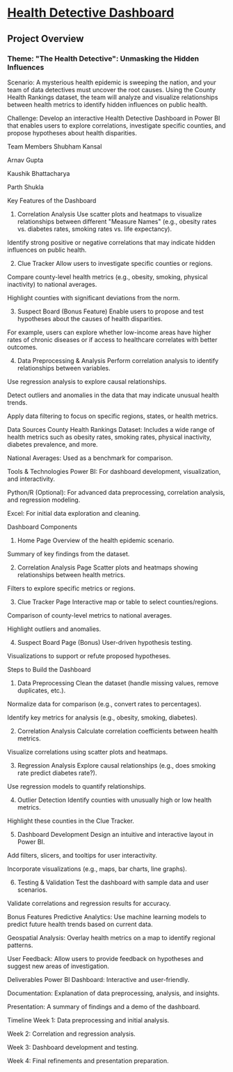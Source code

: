 # [Health Detective Dashboard](https://lookerstudio.google.com/u/0/reporting/fc9d3c0d-f3ae-4d34-bd05-c0b56faab92d/page/5FpwE)
## Project Overview
### Theme: "The Health Detective": Unmasking the Hidden Influences
Scenario: A mysterious health epidemic is sweeping the nation, and your team of data detectives must uncover the root causes. Using the County Health Rankings dataset, the team will analyze and visualize relationships between health metrics to identify hidden influences on public health.

Challenge: Develop an interactive Health Detective Dashboard in Power BI that enables users to explore correlations, investigate specific counties, and propose hypotheses about health disparities.

Team Members
Shubham Kansal

Arnav Gupta

Kaushik Bhattacharya

Parth Shukla

Key Features of the Dashboard
1. Correlation Analysis
Use scatter plots and heatmaps to visualize relationships between different "Measure Names" (e.g., obesity rates vs. diabetes rates, smoking rates vs. life expectancy).

Identify strong positive or negative correlations that may indicate hidden influences on public health.

2. Clue Tracker
Allow users to investigate specific counties or regions.

Compare county-level health metrics (e.g., obesity, smoking, physical inactivity) to national averages.

Highlight counties with significant deviations from the norm.

3. Suspect Board (Bonus Feature)
Enable users to propose and test hypotheses about the causes of health disparities.

For example, users can explore whether low-income areas have higher rates of chronic diseases or if access to healthcare correlates with better outcomes.

4. Data Preprocessing & Analysis
Perform correlation analysis to identify relationships between variables.

Use regression analysis to explore causal relationships.

Detect outliers and anomalies in the data that may indicate unusual health trends.

Apply data filtering to focus on specific regions, states, or health metrics.

Data Sources
County Health Rankings Dataset: Includes a wide range of health metrics such as obesity rates, smoking rates, physical inactivity, diabetes prevalence, and more.

National Averages: Used as a benchmark for comparison.

Tools & Technologies
Power BI: For dashboard development, visualization, and interactivity.

Python/R (Optional): For advanced data preprocessing, correlation analysis, and regression modeling.

Excel: For initial data exploration and cleaning.

Dashboard Components
1. Home Page
Overview of the health epidemic scenario.

Summary of key findings from the dataset.

2. Correlation Analysis Page
Scatter plots and heatmaps showing relationships between health metrics.

Filters to explore specific metrics or regions.

3. Clue Tracker Page
Interactive map or table to select counties/regions.

Comparison of county-level metrics to national averages.

Highlight outliers and anomalies.

4. Suspect Board Page (Bonus)
User-driven hypothesis testing.

Visualizations to support or refute proposed hypotheses.

Steps to Build the Dashboard
1. Data Preprocessing
Clean the dataset (handle missing values, remove duplicates, etc.).

Normalize data for comparison (e.g., convert rates to percentages).

Identify key metrics for analysis (e.g., obesity, smoking, diabetes).

2. Correlation Analysis
Calculate correlation coefficients between health metrics.

Visualize correlations using scatter plots and heatmaps.

3. Regression Analysis
Explore causal relationships (e.g., does smoking rate predict diabetes rate?).

Use regression models to quantify relationships.

4. Outlier Detection
Identify counties with unusually high or low health metrics.

Highlight these counties in the Clue Tracker.

5. Dashboard Development
Design an intuitive and interactive layout in Power BI.

Add filters, slicers, and tooltips for user interactivity.

Incorporate visualizations (e.g., maps, bar charts, line graphs).

6. Testing & Validation
Test the dashboard with sample data and user scenarios.

Validate correlations and regression results for accuracy.

Bonus Features
Predictive Analytics: Use machine learning models to predict future health trends based on current data.

Geospatial Analysis: Overlay health metrics on a map to identify regional patterns.

User Feedback: Allow users to provide feedback on hypotheses and suggest new areas of investigation.

Deliverables
Power BI Dashboard: Interactive and user-friendly.

Documentation: Explanation of data preprocessing, analysis, and insights.

Presentation: A summary of findings and a demo of the dashboard.

Timeline
Week 1: Data preprocessing and initial analysis.

Week 2: Correlation and regression analysis.

Week 3: Dashboard development and testing.

Week 4: Final refinements and presentation preparation.
